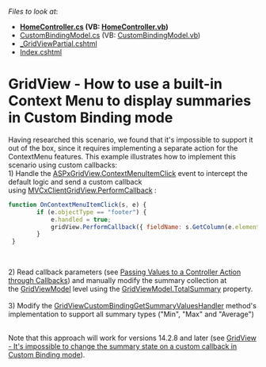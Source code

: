 <!-- default file list -->
*Files to look at*:

* **[HomeController.cs](./CS/SummaryCustomDataBinding/Controllers/HomeController.cs) (VB: [HomeController.vb](./VB/SummaryCustomDataBinding/Controllers/HomeController.vb))**
* [CustomBindingModel.cs](./CS/SummaryCustomDataBinding/Models/CustomBindingModel.cs) (VB: [CustomBindingModel.vb](./VB/SummaryCustomDataBinding/Models/CustomBindingModel.vb))
* [_GridViewPartial.cshtml](./CS/SummaryCustomDataBinding/Views/Home/_GridViewPartial.cshtml)
* [Index.cshtml](./CS/SummaryCustomDataBinding/Views/Home/Index.cshtml)
<!-- default file list end -->
# GridView - How to use a built-in Context Menu to display summaries in Custom Binding mode


<p>Having researched this scenario, we found that it's impossible to support it out of the box, since it requires implementing a separate action for the ContextMenu features. This example illustrates how to implement this scenario using custom callbacks: <br />1) Handle the <a href="https://documentation.devexpress.com/#AspNet/DevExpressWebASPxGridView_ContextMenuItemClicktopic">ASPxGridView.ContextMenuItemClick</a> event to intercept the default logic and send a custom callback using <a href="https://documentation.devexpress.com/#AspNet/DevExpressWebMVCScriptsMVCxClientGridView_PerformCallbacktopic">MVCxClientGridView.PerformCallback</a> : </p>


```js
function OnContextMenuItemClick(s, e) {
        if (e.objectType == "footer") {            
            e.handled = true;
            gridView.PerformCallback({ fieldName: s.GetColumn(e.elementIndex).fieldName, customCommand: e.item.name });            
        }
 }

```


<p> </p>
<p>2) Read callback parameters (see <a href="https://documentation.devexpress.com/#AspNet/CustomDocument9941">Passing Values to a Controller Action through Callbacks</a>) and manually modify the summary collection at the <a href="https://documentation.devexpress.com/#AspNet/clsDevExpressWebMvcGridViewModeltopic">GridViewModel</a> level using the <a href="https://documentation.devexpress.com/#AspNet/DevExpressWebMvcGridViewModel_TotalSummarytopic">GridViewModel.TotalSummary</a> property. <br /><br />3) Modify the <a href="https://documentation.devexpress.com/#AspNet/DevExpressWebMvcGridViewCustomBindingGetSummaryValuesHandlertopic">GridViewCustomBindingGetSummaryValuesHandler</a> method's implementation to support all summary types ("Min", "Max" and "Average") <br /><br /></p>
<p>Note that this approach will work for versions 14.2.8 and later (see <a href="https://www.devexpress.com/Support/Center/p/T238082">GridView - It's impossible to change the summary state on a custom callback in Custom Binding mode</a>).</p>

<br/>


